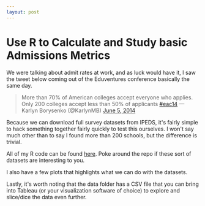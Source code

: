 ```yaml
---
layout: post
---
```


# Use R to Calculate and Study basic Admissions Metrics


We were talking about admit rates at work, and as luck would have it, I
saw the tweet below coming out of the Eduventures conference basically
the same day.

> More than 70% of American colleges accept everyone who applies. Only
> 200 colleges accept less than 50% of applicants
> [\#eac14](https://twitter.com/search?q=%23eac14&src=hash) — Karlyn
> Borysenko (@KarlynMB) [June 5,
> 2014](https://twitter.com/KarlynMB/statuses/474549593724964864)

Because we can download full survey datasets from IPEDS, it's fairly
simple to hack something together fairly quickly to test this ourselves.
I won't say much other than to say I found more than 200 schools, but
the difference is trivial.  

All of my R code can be found
[here](https://github.com/Btibert3/ug-admit-rate). Poke around the repo
if these sort of datasets are interesting to you.  

I also have a few plots that highlights what we can do with the datasets. 

Lastly, it's worth noting that the data folder has a CSV file that you can bring into
Tableau (or your visualization software of choice) to explore and
slice/dice the data even further.  

